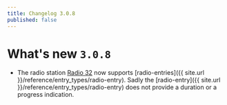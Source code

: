 ```yaml
---
title: Changelog 3.0.8
published: false
---
```

# What's new `3.0.8`

- The radio station [Radio 32](http://www.radio32.ch) now supports [radio-entries]({{ site.url }}/reference/entry_types/radio-entry). Sadly the [radio-entry]({{ site.url }}/reference/entry_types/radio-entry) does not provide a duration or a progress indication.
